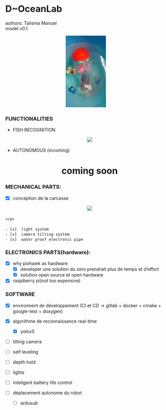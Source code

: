 
# D~OceanLab

authors:
Talisma Manuel<br>
model v0.1

<p align="center">
<img src="https://github.com/sridudala/Mini-ROV/blob/main/Images/img1.jpg" title="3D rendered underwater drone" width="25%">
</p>

### FUNCTIONALITIES

- FISH RECOGNITION
    
    <p align="center">
    <img src="https://blog.roboflow.com/content/images/2021/09/130703648-8af62801-d66c-41f5-80ae-889301ae9b44-1.gif" width="70%"/>
    </p>
    
- AUTONOMOUS (incoming)

  <h1 align="center">coming soon</h1>

### MECHANICAL PARTS:

  - [x]  conception de la carcasse 
    <p align="center">
      <!--img src="./assets/drone_full_assemble.png"        /-->
      <img src="./assets/D-OceanLab.png" width="90%"/>
    </p>
    
    - [x]  light system
    - [x]  camera tilting system
    - [x]  water proof electronic pipe
    
    
### ELECTRONICS PARTS(hardware):
   - [x]  why pixhawk as hardware
        - [x]  developer une solution du zero prendrait plus de temps et d’effort
        - [x]  solution open source et open hardware
   - [x] raspiberry pi(not too expensive)

### SOFTWARE 
    
   - [x]  environnent de développement (CI et CD → gitlab + docker + cmake + google-test + doxygen)

   - [x]  algorithme de reconnaissance real-time
        - [x]  yolov5
   
   - [ ]  tilting camera
   - [ ]  self leveling 
   - [ ]  depth hold
   - [ ]  lights
   - [ ]  inteligent battery life control
   - [ ]  déplacement autonome du robot
        - [ ]  ardusub 
